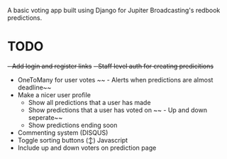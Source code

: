 A basic voting app built using Django for Jupiter Broadcasting's redbook predictions.

TODO
====

~~- Add login and register links~~
~~- Staff level auth for creating predicitions~~
- OneToMany for user votes
~~  - Alerts when predictions are almost deadline~~
- Make a nicer user profile
  - Show all predictions that a user has made
  - Show predictions that a user has voted on
~~    - Up and down seperate~~
  - Show predictions ending soon
- Commenting system (DISQUS)
- Toggle sorting buttons (↕) Javascript
- Include up and down voters on prediction page
